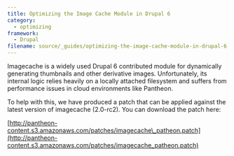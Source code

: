 ```yaml
---
title: Optimizing the Image Cache Module in Drupal 6
category:
  - optimizing
framework:
  - Drupal
filename: source/_guides/optimizing-the-image-cache-module-in-drupal-6.md
---
```


Imagecache is a widely used Drupal 6 contributed module for dynamically generating thumbnails and other derivative images. Unfortunately, its internal logic relies heavily on a locally attached filesystem and suffers from performance issues in cloud environments like Pantheon.

To help with this, we have produced a patch that can be applied against the latest version of imagecache (2.0-rc2). You can download the patch here:

[http://pantheon-content.s3.amazonaws.com/patches/imagecache\_patheon.patch](http://pantheon-content.s3.amazonaws.com/patches/imagecache_patheon.patch)
